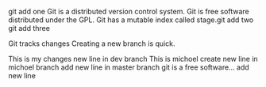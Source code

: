 git add one
Git is a distributed version control system.
Git is free software distributed under the GPL.
Git has a mutable index called stage.git add two
git add three

Git tracks changes
Creating a new branch is quick.

This is my changes new line in dev branch
This is michoel create new line in michoel branch
add new line in master branch
git is a free software...
add new line

